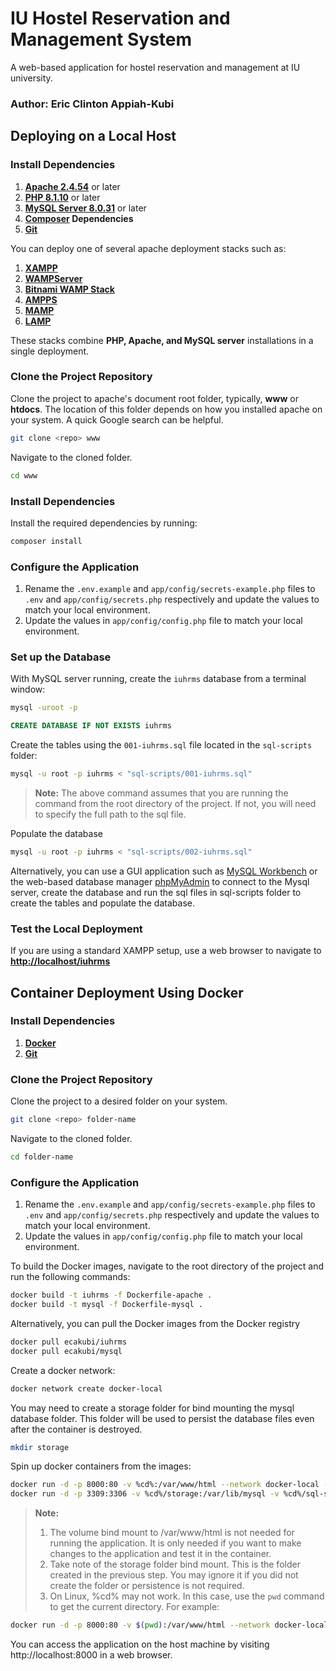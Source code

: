 # IU Hostel Reservation and Management System
A web-based application for hostel reservation and management at IU university. 
### **Author: Eric Clinton Appiah-Kubi**

## Deploying on a Local Host
### Install Dependencies
1. **[Apache 2.4.54](https://httpd.apache.org/docs/)** or later
2. **[PHP 8.1.10](https://www.php.net/downloads)** or later
3. **[MySQL Server 8.0.31](https://dev.mysql.com/downloads/mysql/)** or later
4. **[Composer](https://getcomposer.org/download/) Dependencies** 
5. **[Git](https://git-scm.com/downloads)**


You can deploy one of several apache deployment stacks such as:
1. **[XAMPP](http://www.apachefriends.org/en/xampp.html)**
2. **[WAMPServer](http://www.wampserver.com/)**
3. **[Bitnami WAMP Stack](http://bitnami.com/stack/wamp)**
4. **[AMPPS](http://www.ampps.com/)**
5. **[MAMP](http://www.mamp.info/en/index.html)**
6. **[LAMP](http://www.lamphowto.com/)**

These stacks combine **PHP, Apache, and MySQL server** installations in a single deployment.

### Clone the Project Repository

Clone the project to apache's document root folder, typically, **www** or **htdocs**.
The location of this folder depends on how you installed apache on your system. A quick Google search can be helpful.
```bash
git clone <repo> www
```
Navigate to the cloned folder.
```bash
cd www
```

### Install Dependencies
Install the required dependencies by running:
```bash
composer install
``` 

### Configure the Application
1. Rename the `.env.example` and `app/config/secrets-example.php` files to `.env` and `app/config/secrets.php` respectively and update the values to match your local environment.
2. Update the values in `app/config/config.php` file to match your local environment.

### Set up the Database
With MySQL server running, create the `iuhrms` database from a terminal window:

```bash
mysql -uroot -p
```
```sql
CREATE DATABASE IF NOT EXISTS iuhrms
```

Create the tables using the `001-iuhrms.sql` file located in the `sql-scripts` folder:

```bash
mysql -u root -p iuhrms < "sql-scripts/001-iuhrms.sql"
```
>**Note:** The above command assumes that you are running the command from the root directory of the project. If not, you will need to specify the full path to the sql file.

Populate the database
```bash
mysql -u root -p iuhrms < "sql-scripts/002-iuhrms.sql"
```

Alternatively, you can use a GUI application such as [MySQL Workbench](https://www.mysql.com/products/workbench/) or the web-based database manager [phpMyAdmin](https://www.phpmyadmin.net/) to connect to the Mysql server, create the database and run the sql files in sql-scripts folder to create the tables and populate the database.

### Test the Local Deployment
If you are using a standard XAMPP setup, use a web browser to navigate to **[http://localhost/iuhrms]()**

## Container Deployment Using Docker

### Install Dependencies
1. **[Docker](https://www.docker.com/get-started/)**
2. **[Git](https://git-scm.com/downloads)**

### Clone the Project Repository
Clone the project to a desired folder on your system.
```bash
git clone <repo> folder-name
```
Navigate to the cloned folder.
```bash
cd folder-name
```

### Configure the Application
1. Rename the `.env.example` and `app/config/secrets-example.php` files to `.env` and `app/config/secrets.php` respectively and update the values to match your local environment.
2. Update the values in `app/config/config.php` file to match your local environment.

To build the Docker images, navigate to the root directory of the project and run the following commands:
```bash
docker build -t iuhrms -f Dockerfile-apache .
docker build -t mysql -f Dockerfile-mysql . 
```
Alternatively, you can pull the Docker images from the Docker registry
```bash
docker pull ecakubi/iuhrms
docker pull ecakubi/mysql
```

Create a docker network:
```bash
docker network create docker-local
```

You may need to create a storage folder for bind mounting the mysql database folder. This folder will be used to persist the database files even after the container is destroyed.
```bash
mkdir storage
```

Spin up docker containers from the images:
```bash
docker run -d -p 8000:80 -v %cd%:/var/www/html --network docker-local --name iuhrms ecakubi/iuhrms
docker run -d -p 3309:3306 -v %cd%/storage:/var/lib/mysql -v %cd%/sql-scripts:/docker-entrypoint-initdb.d -v %cd%/docker.cnf:/etc/mysql/conf.d/docker.cnf --network docker-local --env-file .env --name mysql mysql
```
>**Note:**
> 1. The volume bind mount to /var/www/html is not needed for running the application. It is only needed if you want to make changes to the application and test it in the container.
> 2. Take note of the storage folder bind mount. This is the folder created in the previous step. You may ignore it if you did not create the folder or persistence is not required.
> 3. On Linux, %cd% may not work. In this case, use the `pwd` command to get the current directory. For example:
```bash
docker run -d -p 8000:80 -v $(pwd):/var/www/html --network docker-local --name iuhrms ecakubi/iuhrms
```
You can access the application on the host machine by visiting http://localhost:8000 in a web browser.